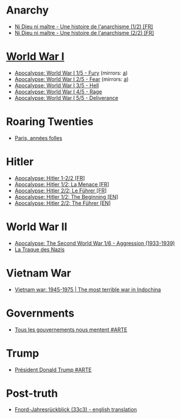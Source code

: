 # Anarchy

  - [Ni Dieu ni maître - Une histoire de l'anarchisme (1/2) [FR]](http://sites.arte.tv/anarchisme/fr/ni-dieu-ni-maitre-une-histoire-de-lanarchisme-12-anarchie)
  - [Ni Dieu ni maître - Une histoire de l'anarchisme (2/2) [FR]](http://sites.arte.tv/anarchisme/fr/ni-dieu-ni-maitre-une-histoire-de-lanarchisme-22-anarchie)

# [World War I](https://www.youtube.com/channel/UCC8VwmyS9IOd_4dq9tNZXZA)

  - [Apocalypse: World War I 1/5 - Fury](https://www.youtube.com/watch?v=WYFI7D_GhQM) (mirrors: [a](https://www.youtube.com/watch?v=xO8uhme0o3Y))
  - [Apocalypse: World War I 2/5 - Fear](https://www.youtube.com/watch?v=MtiUwiKeAxE) (mirrors: [a](https://www.youtube.com/watch?v=Fmf4Jrr6Il8))
  - [Apocalypse: World War I 3/5 - Hell](https://www.youtube.com/watch?v=QoBH-0CMUTI)
  - [Apocalypse: World War I 4/5 - Rage](https://www.youtube.com/watch?v=vAtOFE6Kd_M)
  - [Apocalypse: World War I 5/5 - Deliverance](https://www.youtube.com/watch?v=L9bpwzSRoVM)
  
# Roaring Twenties

  - [Paris, années folles](https://www.youtube.com/watch?v=oH-0uuywE-g)

# Hitler

  - [Apocalypse: Hitler 1-2/2 [FR]](https://www.youtube.com/watch?v=aJdirX9CBek)
  - [Apocalypse: Hitler 1/2: La Menace [FR]](https://www.youtube.com/watch?v=sNFGOhKy8RM)
  - [Apocalypse: Hitler 2/2: Le Führer [FR]](https://www.youtube.com/watch?v=KDbu6dqT0T4)
  - [Apocalypse: Hitler 1/2: The Beginning [EN]](https://www.youtube.com/watch?v=CvgLASeiUl4)
  - [Apocalypse: Hitler 2/2: The Führer [EN]](https://www.youtube.com/watch?v=jsLL3y8Wyho)

# World War II

  - [Apocalypse: The Second World War 1/6 - Aggression (1933-1939)](https://www.youtube.com/watch?v=6t6IKwHpdIQ)
  - [La Traque des Nazis](https://www.youtube.com/watch?v=3azKQoTzgJ8)

# Vietnam War

  - [Vietnam war: 1945-1975 | The most terrible war in Indochina](https://www.youtube.com/watch?v=BpG2FqVz4bA)

# Governments

  - [Tous les gouvernements nous mentent #ARTE](https://www.youtube.com/watch?v=zEGJRKCSfoY)

# Trump
  - [Président Donald Trump #ARTE](https://www.youtube.com/watch?v=wthhLtzHQAI)
  
# Post-truth
  - [Fnord-Jahresrückblick (33c3) - english translation](https://www.youtube.com/watch?v=fffr7iSnpA4)
